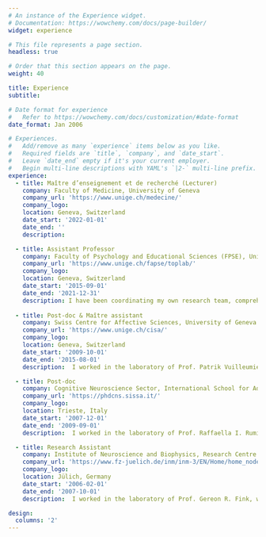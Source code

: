 ```yaml
---
# An instance of the Experience widget.
# Documentation: https://wowchemy.com/docs/page-builder/
widget: experience

# This file represents a page section.
headless: true

# Order that this section appears on the page.
weight: 40

title: Experience
subtitle:

# Date format for experience
#   Refer to https://wowchemy.com/docs/customization/#date-format
date_format: Jan 2006

# Experiences.
#   Add/remove as many `experience` items below as you like.
#   Required fields are `title`, `company`, and `date_start`.
#   Leave `date_end` empty if it's your current employer.
#   Begin multi-line descriptions with YAML's `|2-` multi-line prefix.
experience:
  - title: Maître d’enseignement et de recherché (Lecturer)
    company: Faculty of Medicine, University of Geneva
    company_url: 'https://www.unige.ch/medecine/'
    company_logo: 
    location: Geneva, Switzerland
    date_start: '2022-01-01'
    date_end: ''
    description:

  - title: Assistant Professor
    company: Faculty of Psychology and Educational Sciences (FPSE), University of Geneva
    company_url: 'https://www.unige.ch/fapse/toplab/'
    company_logo: 
    location: Geneva, Switzerland
    date_start: '2015-09-01'
    date_end: '2021-12-31'
    description: I have been coordinating my own research team, comprehending 2 post-doc, 4 doctoral students, 11 master students, and 4 interns. During this time, I’ve been managing my own SNSF fellowship.
        
  - title: Post-doc & Maître assistant
    company: Swiss Centre for Affective Sciences, University of Geneva
    company_url: 'https://www.unige.ch/cisa/'
    company_logo: 
    location: Geneva, Switzerland
    date_start: '2009-10-01'
    date_end: '2015-08-01'
    description:  I worked in the laboratory of Prof. Patrik Vuilleumier, where I was tasked to design and carry-out research projects, acquire and analyze associated data, draft and publish scientific articles, and supervise doctoral/master students.

  - title: Post-doc
    company: Cognitive Neuroscience Sector, International School for Advanced Studies (SISSA/ISAS)
    company_url: 'https://phdcns.sissa.it/'
    company_logo: 
    location: Trieste, Italy
    date_start: '2007-12-01'
    date_end: '2009-09-01'
    description:  I worked in the laboratory of Prof. Raffaella I. Rumiati, where I was tasked to design and carry-out research projects, acquire and analyze associated data, draft and publish scientific articles, and assist in the supervision of doctoral students.

  - title: Research Assistant
    company: Institute of Neuroscience and Biophysics, Research Centre Jülich
    company_url: 'https://www.fz-juelich.de/inm/inm-3/EN/Home/home_node.html'
    company_logo: 
    location: Jülich, Germany
    date_start: '2006-02-01'
    date_end: '2007-10-01'
    description:  I worked in the laboratory of Prof. Gereon R. Fink, where I was tasked to design and carry-out research projects, acquire and analyze associated data, and draft/publish scientific articles.

design:
  columns: '2'
---
```

